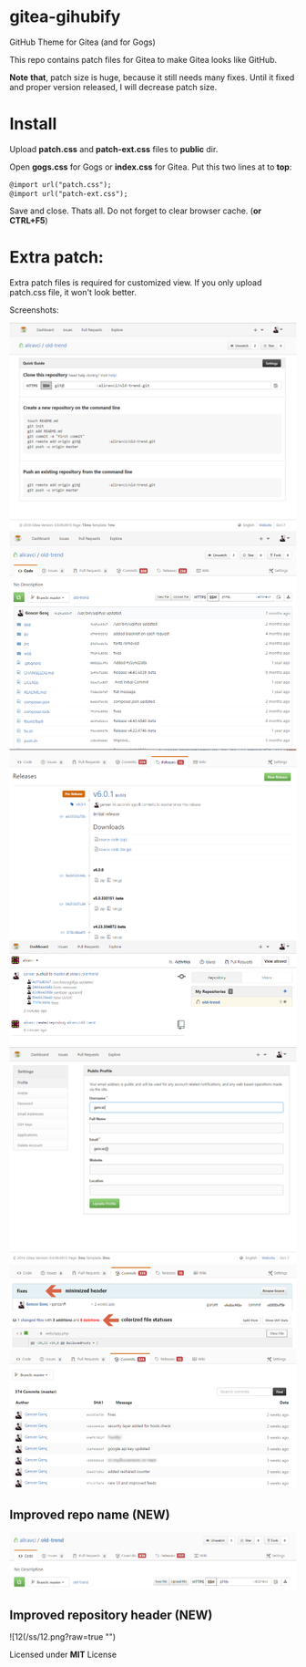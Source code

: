 # gitea-gihubify
GitHub Theme for Gitea (and for Gogs)

This repo contains patch files for Gitea to make Gitea looks like GitHub.

**Note** **that**, patch size is huge, because it still needs many fixes. Until it fixed and proper version released, I will decrease patch size.

Install
==

Upload **patch.css** and **patch-ext.css** files to **public** dir.

Open **gogs.css** for Gogs or **index.css** for Gitea. Put this two lines at to **top**:

    @import url("patch.css");
    @import url("patch-ext.css");
    
Save and close. Thats all. Do not forget to clear browser cache. (__or CTRL+F5__)

Extra patch:
===
Extra patch files is required for customized view. If you only upload patch.css file, it won't look better. 

Screenshots:

![1](/ss/1.png?raw=true "")
![2](/ss/2.png?raw=true "")
![3](/ss/3.png?raw=true "")
![4](/ss/4.png?raw=true "")
![5](/ss/5.png?raw=true "")
![6](/ss/6.png?raw=true "")
![7](/ss/7.png?raw=true "")

Improved repo name (NEW)
---
![9](/ss/9.png?raw=true "")

Improved repository header (NEW)
---
![12(/ss/12.png?raw=true "")


Licensed under **MIT** License
